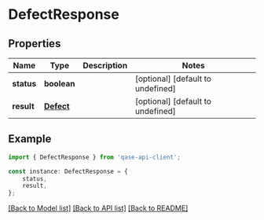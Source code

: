 # DefectResponse


## Properties

Name | Type | Description | Notes
------------ | ------------- | ------------- | -------------
**status** | **boolean** |  | [optional] [default to undefined]
**result** | [**Defect**](Defect.md) |  | [optional] [default to undefined]

## Example

```typescript
import { DefectResponse } from 'qase-api-client';

const instance: DefectResponse = {
    status,
    result,
};
```

[[Back to Model list]](../README.md#documentation-for-models) [[Back to API list]](../README.md#documentation-for-api-endpoints) [[Back to README]](../README.md)
